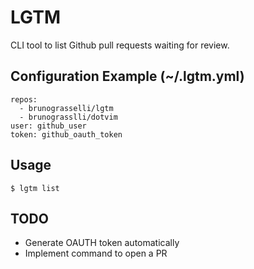 # LGTM

CLI tool to list Github pull requests waiting for review.

## Configuration Example (~/.lgtm.yml)

```shell
repos:
  - brunograsselli/lgtm
  - brunograsslli/dotvim
user: github_user
token: github_oauth_token
```

## Usage

```shell
$ lgtm list
```

## TODO
* Generate OAUTH token automatically
* Implement command to open a PR
